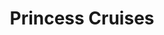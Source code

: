 ---
title: Princess Cruises
class: princess-cruises
price: 1199
info: Book by 12 July 2016
cruise-url: http://www.planetcruise.co.uk/holidaysearch/promotion?promotionid=68&utm_medium=referral&utm_source=secret-escapes&utm_campaign=website
---